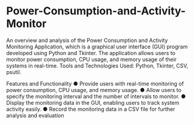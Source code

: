# Power-Consumption-and-Activity-Monitor
An overview and analysis of the Power Consumption and Activity Monitoring Application, which is a graphical user interface (GUI) program developed using Python and Tkinter. The application allows users to monitor power consumption, CPU usage, and memory usage of their systems in real-time.
Tools and Technologies Used:
Python,
Tkinter,
CSV,
psutil.

Features and Functionality
● Provide users with real-time monitoring of power consumption, CPU usage, and
memory usage.
● Allow users to specify the monitoring interval and the number of intervals to
monitor.
● Display the monitoring data in the GUI, enabling users to track system activity
easily.
● Record the monitoring data in a CSV file for further analysis and evaluation

